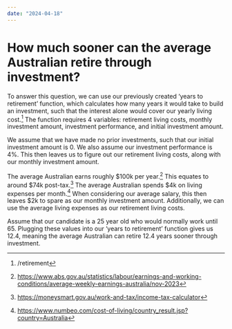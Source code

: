 ```yaml
---
date: "2024-04-18"
---
```


# How much sooner can the average Australian retire through investment?

To answer this question, we can use our previously created ‘years to retirement’ function, which calculates how many years it would take to build an investment, such that the interest alone would cover our yearly living cost.[^retirement] The function requires 4 variables: retirement living costs, monthly investment amount, investment performance, and initial investment amount.

[^retirement]: /retirement

We assume that we have made no prior investments, such that our initial investment amount is 0. We also assume our investment performance is 4%. This then leaves us to figure out our retirement living costs, along with our monthly investment amount.

The average Australian earns roughly $100k per year.[^abs] This equates to around $74k post-tax.[^moneysmart] The average Australian spends $4k on living expenses per month.[^numbeo] When considering our average salary, this then leaves $2k to spare as our monthly investment amount. Additionally, we can use the average living expenses as our retirement living costs.

[^abs]: https://www.abs.gov.au/statistics/labour/earnings-and-working-conditions/average-weekly-earnings-australia/nov-2023
[^moneysmart]: https://moneysmart.gov.au/work-and-tax/income-tax-calculator
[^numbeo]: https://www.numbeo.com/cost-of-living/country_result.jsp?country=Australia

Assume that our candidate is a 25 year old who would normally work until 65. Plugging these values into our ‘years to retirement’ function gives us 12.4, meaning the average Australian can retire 12.4 years sooner through investment.
